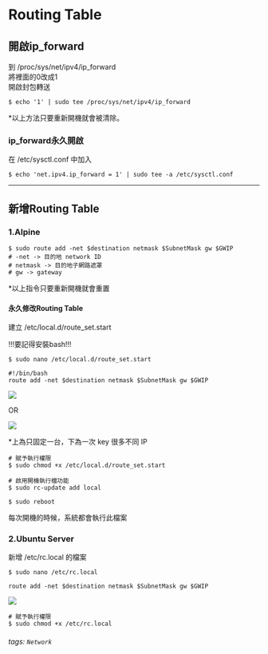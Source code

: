 # Routing Table

## 開啟ip_forward

到 /proc/sys/net/ipv4/ip_forward  
將裡面的0改成1  
開啟封包轉送  

```bash=
$ echo '1' | sudo tee /proc/sys/net/ipv4/ip_forward
```
*以上方法只要重新開機就會被清除。  

### ip_forward永久開啟
在 /etc/sysctl.conf 中加入  
```bash=
$ echo 'net.ipv4.ip_forward = 1' | sudo tee -a /etc/sysctl.conf
```

---

## 新增Routing Table

### 1.Alpine
```bash=
$ sudo route add -net $destination netmask $SubnetMask gw $GWIP
# -net -> 目的地 network ID  
# netmask -> 目的地子網路遮罩  
# gw -> gateway  
```
*以上指令只要重新開機就會重置  

#### 永久修改Routing Table  
建立 /etc/local.d/route_set.start  

!!!要記得安裝bash!!!  
```bash=
$ sudo nano /etc/local.d/route_set.start

#!/bin/bash
route add -net $destination netmask $SubnetMask gw $GWIP
```
![](https://i.imgur.com/R7AQv8r.png)  

OR  

![](https://i.imgur.com/9mR700F.png)  

*上為只固定一台，下為一次 key 很多不同 IP  

```bash=
# 賦予執行權限
$ sudo chmod +x /etc/local.d/route_set.start

# 啟用開機執行檔功能
$ sudo rc-update add local

$ sudo reboot
```
每次開機的時候，系統都會執行此檔案  

### 2.Ubuntu Server
新增 /etc/rc.local 的檔案  
```bash=
$ sudo nano /etc/rc.local

route add -net $destination netmask $SubnetMask gw $GWIP
```
![](https://i.imgur.com/RwqpPnt.png)  
```bash=
# 賦予執行權限
$ sudo chmod +x /etc/rc.local
```

###### tags: `Network`
